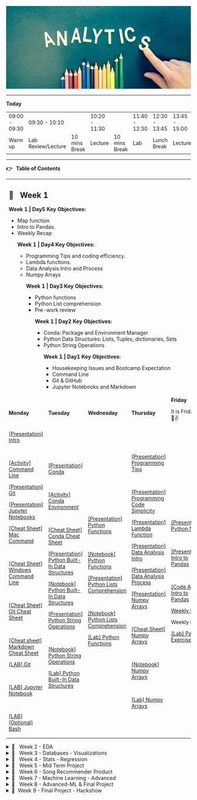
<!-- Yay, no errors, warnings, or alerts! -->

<div align="center">

<img src="header.jpg" alt="Data Analytics" style="height: 225px; width:1300px;"/>

</div>

---

**Today**


<table>
  <tr>
   <td>09:00 - 09:30
   </td>
   <td>09:30 - 10:10
   </td>
   <td>
   </td>
   <td>10:20 - 11:30
   </td>
   <td>
   </td>
   <td>11:40 - 12:30
   </td>
   <td>12:30 - 13:45
   </td>
   <td>13:45 - 15:00
   </td>
   <td>15:00 - 18:00
   </td>
  </tr>
  <tr>
   <td>Warm up
   </td>
   <td>Lab Review/Lecture
   </td>
   <td>10 mins Break
   </td>
   <td>Lecture
   </td>
   <td>10 mins Break
   </td>
   <td>Lab
   </td>
   <td>Lunch Break
   </td>
   <td>Lecture
   </td>
   <td>Lab
   </td>
  </tr>
</table>


---

**👉 **&nbsp;** Table of Contents**


<table>
  <tr>
   <td colspan="5" > <h2>📅 &nbsp;  <strong>Week 1</strong></h2>
<p>
<strong>Week 1 | Day5 Key Objectives:</strong>
<ul>

<li>Map function

<li>Intro to Pandas.

<li>Weekly Recap

<p>
<strong>Week 1 | Day4 Key Objectives:</strong>
<ul>

<li>Programming Tips and coding efficiency.

<li>Lambda functions.

<li>Data Analysis Intro and Process

<li>Numpy Arrays

<p>
<strong>Week 1 | Day3 Key Objectives:</strong>
<ul>

<li>Python functions

<li>Python List comprehension

<li>Pre-work review

<p>
<strong>Week 1 | Day2 Key Objectives:</strong>
<ul>

<li>Conda: Package and Environment Manager

<li>Python Data Structures: Lists, Tuples, dictionaries, Sets

<li>Python String Operations

<p>
<strong>Week 1 | Day1 Key Objectives:</strong>
<ul>

<li>Housekeeping Issues and Bootcamp Expectation

<li>Command Line

<li>Git & GitHub

<li>Jupyter Notebooks and Markdown
</li>
</ul>
</li>
</ul>
</li>
</ul>
</li>
</ul>
</li>
</ul>
   </td>
  </tr>
  <tr>
   <td><strong>Monday</strong>
   </td>
   <td><strong>Tuesday</strong>
   </td>
   <td><strong>Wednesday</strong>
   </td>
   <td><strong>Thursday</strong>
   </td>
   <td><strong>Friday</strong>
<p>
It is Friday!! 🥳😎✌️
<p>
<strong> </strong>
   </td>
  </tr>
  <tr>
   <td><a href="https://docs.google.com/presentation/d/1Kg4LAjE1oDtG-FLdQSaR1hecYwiMX_5-jP9tt7QHlIU/edit?usp=sharing">[Presentation] Intro</a>
<p>
<br>
<p>
<a href="https://github.com/repicao/IH_AB_DA_FT_AUG_2023/blob/master/Class_Materials/Command_Line/Activities/Activity_Command_Line.md">[Activity] Command Line</a>
<p>
<a href="https://docs.google.com/presentation/d/1dFYafjz3IV5pCaH-nNIeWKVeAjwfmhFn47S9ZrxE2pg/edit?usp=sharing">[Presentation] Git</a>
<p>
<a href="https://docs.google.com/presentation/d/1aun46umuf1hrXn5SfzzpvPNurrHeu3pODn1Jpm8_27o/edit?usp=sharing">[Presentation] Jupyter Notebooks</a>
<p>
<a href="https://github.com/repicao/IH_AB_DA_FT_AUG_2023/blob/master/Class_Materials/Command_Line/Cheat_Sheet_MAC_Command_Line.pdf">[Cheat Sheet] Mac Command</a>
<p>
<br>
<p>
<a href="https://github.com/repicao/IH_AB_DA_FT_AUG_2023/blob/master/Class_Materials/Command_Line/Cheat_Sheet_Windows_Command_Prompt.pdf">[Cheat Sheet] Windows Command Line</a>
<p>
<br>
<p>
<a href="https://github.com/repicao/IH_DA_FT_AUG_2023/blob/master/Class_Materials/Git_GitHub/Cheat_Sheet_Git_Education.pdf">[Cheat Sheet] Git Cheat Sheet</a>
<p>
<br>
<p>
<a href="https://github.com/repicao/IH_AB_DA_FT_AUG_2023/blob/master/Class_Materials/Jupyter_Notebook/Cheat_Sheet_Markdown.md">[Cheat sheet] Markdown Cheat Sheet</a>
<p>
<a href="https://github.com/repicao/IH_AB_DA_FT_AUG_2023/blob/master/Class_Materials/Git_GitHub/Labs/Lab_Git.md">[LAB] Git</a>
<p>
<br>
<p>
<a href="https://github.com/repicao/IH_AB_DA_FT_AUG_2023/blob/master/Class_Materials/Jupyter_Notebook/Labs/Lab_Juypter_Notebook.md">[LAB] Jupyter Notebook</a>
<p>
<br>
<p>
<a href="https://github.com/repicao/IH_AB_DA_FT_AUG_2023/blob/master/Class_Materials/Command_Line/Labs/Lab_Bash.md">[LAB] (Optional) Bash</a>
   </td>
   <td><a href="https://docs.google.com/presentation/d/1B0luhf2eWFIMaofY1mm2oT5jBZlg7RydRpV5wR1KwgQ/edit?usp=sharing">[Presentation] Conda</a>
<p>
<br>
<p>
<a href="https://github.com/repicao/IH_AB_DA_FT_AUG_2023/blob/master/Class_Materials/Conda/Activities/Conda_Activity_Environments.md">[Activity] Conda Environment</a>
<p>
<br>
<p>
<a href="https://github.com/repicao/IH_AB_DA_FT_AUG_2023/blob/master/Class_Materials/Conda/Cheat_Sheet_Conda.pdf">[Cheat Sheet] Conda Cheat Sheet</a>
<p>
<a href="https://docs.google.com/presentation/d/1jmBBwxCiNZPdeDFAmt_cHQ4GPrC91vkkMmA-kj40Zck/edit?usp=sharing">[Presentation] Python Built-In Data Structures</a>
<p>
<a href="https://github.com/repicao/IH_AB_DA_FT_AUG_2023/blob/master/Class_Materials/Python_Basics/Python_Built-In-Data_Structures.ipynb">[Notebook] Python Built-In Data Structures</a>
<p>
<a href="https://docs.google.com/presentation/d/1KBqPtwqEiQ-fwAWjGGZADZd6bGjhtfw_F3ltnOGd77k/edit?usp=sharing">[Presentation] Python String Operations</a>
<p>
<br>
<p>
<a href="https://github.com/repicao/IH_AB_DA_FT_AUG_2023/blob/master/Class_Materials/Python_Basics/Python_String_Operations.ipynb">[Notebook] Python String Operations</a>
<p>
<a href="https://github.com/data-bootcamp-v4/lab-python-data-structures">[Lab] Python Built-In Data Structures</a>
<p>
<br>
<p>
   </td>
   <td><a href="https://docs.google.com/presentation/d/1QDrvALgEfzewKlyI5t8Iq5mieXNxb1nQl8OdD7UV9yw/edit?usp=sharing">[Presentation] Python Functions</a>
<p>
<br>
<p>
<a href="https://github.com/repicao/IH_AB_DA_FT_AUG_2023/blob/master/Class_Materials/Python_Basics/Python_Functions.ipynb">[Notebook] Python Functions</a>
<p>
<a href="https://docs.google.com/presentation/d/1UG5c6XPeEUmwHt4fh2lA6AzH1G7kcqjbF_pDZet6OHE/edit?usp=sharing">[Presentation] Python Lists Comprehension</a>
<p>
<br>
<p>
<a href="https://github.com/repicao/IH_AB_DA_FT_AUG_2023/blob/master/Class_Materials/Python_Basics/List_Comprehensions.ipynb">[Notebook] Python Lists Comprehension</a>
<p>
<a href="https://github.com/data-bootcamp-v4/lab-python-functions">[Lab] Python Functions</a>
   </td>
   <td><a href="https://docs.google.com/presentation/d/1ex3m_Gmrfne_l8oQqFjpwkWfCtQTr3co-pdtKVAiGPY/edit?usp=sharing">[Presentation] Programming Tips</a>
<p>
<br>
<p>
<a href="https://docs.google.com/presentation/d/1XrWw-KkaokRkYKD283XkIpRrhG6z37ldDASgaCLbg1k/edit?usp=sharing">[Presentation] Programming Code Simplicity</a>
<p>
<a href="https://docs.google.com/presentation/d/1fupIWSyoyC_VunN2HRWOyRpO5CrRAmRBurW99WZFUHs/edit?usp=sharing">[Presentation] Lambda Function</a>
<p>
<a href="https://docs.google.com/presentation/d/1AuMxc8qBaTQwLv-b6_xFk-0kclhznaNf_ayS7uEgdC4/edit?usp=sharing">[Presentation] Data Analysis Intro</a>
<p>
<a href="https://docs.google.com/presentation/d/1IHtD509p-WdOiUUq8HsVA8ogC3s-Bo9SYw4kbSjEUMA/edit?usp=sharing">[Presentation] Data Analysis Process</a>
<p>
<a href="https://docs.google.com/presentation/d/1OpXH8ovA7r9KeiccF7xzi05tCxSQbPgC1xyJ_8y6dPk/edit?usp=sharing">[Presentation] Numpy Arrays</a>
<p>
<br>
<p>
<a href="https://github.com/repicao/IH_AB_DA_FT_AUG_2023/blob/master/Class_Materials/Numpy/Numpy_Python_Cheat_Sheet.pdf">[Cheat Sheet] Numpy Arrays</a>
<p>
<br>
<p>
<a href="https://github.com/repicao/IH_AB_DA_FT_AUG_2023/blob/master/Class_Materials/Numpy/Numpy.ipynb">[Notebook] Numpy Arrays</a>
<p>
<br>
<p>
<a href="https://github.com/repicao/IH_AB_DA_FT_AUG_2023/blob/master/Class_Materials/Numpy/Labs/Lab_Numpy_exercises_with_hints.md">[Lab] Numpy Arrays</a>
   </td>
   <td><a href="https://docs.google.com/presentation/d/14eFigQn9W98c3-KMQKOrGCZfEp15p-8sEGKRVR_V_K0/edit?usp=sharing">[Presentation] Python Map</a>
<p>
<br>
<p>
<a href="https://docs.google.com/presentation/d/1M9Feurk2rQfLSDfhSBZl2f4fJOGcWjahHQ2F-MWdT7w/edit?usp=sharing">[Presentation] Intro to Pandas</a>
<p>
<br>
<p>
<a href="https://github.com/repicao/IH_AB_DA_FT_AUG_2023/blob/master/Class_Materials/Pandas/Pandas_Data_Frame_General-Part_1.ipynb">[Code Along] Intro to Pandas</a>
<p>
<a href="https://docs.google.com/presentation/d/1OkpxrDnf3TF4hUDzXa8ZxFuz-JbQjfcXNSCkrItjyBw/edit?usp=sharing">Weekly Recap</a>
<p>
Weekly Retro
<p>
<a href="https://github.com/repicao/IH_AB_DA_FT_AUG_2023/tree/master/Class_Materials/Pandas/Labs/Lab_Pandas_part_1.ipynb">[Lab] Pandas Exercises</a>
   </td>
  </tr>
</table>


<details>

<summary>📅  &nbsp; Week 2 - EDA </summary>


<table>
  <tr>
   <td colspan="5" > <h2>📅 &nbsp;  <strong>Week 2</strong></h2>
<p>
<strong>Week 2 | Day1 Key Objectives:</strong>
<ul>

<li>Pandas continued (filtering,applying functions, concatenating, IO operations)

<li>HealthCare For All Case Study

<li>Data Cleaning using Pandas

<p>
<strong>Week 2 | Day2 Key Objectives:</strong>
<ul>

<li>HealthCare For All Case Study

<li>Data Cleaning using Pandas

<li>Statistics basics ( samples, probability, distributions, random variables, samples, measures of central tendency and dispersion).

<p>
<strong>Week 2 | Day3 Key Objectives:</strong>
<ul>

<li>Correlation and correlation Matrix

<li>Plotting using Matplotlib and seaborn

<li>Exploratory Data Analysis

<p>
<strong>Week 2 | Day4 Key Objectives:</strong>
<ul>

<li>Data Pipelining

<li>Linear Regression

<p>
<strong>Week 2 | Day5 Key Objectives:</strong>
<ul>

<li>Weekly Recap

<li>Pandas Group By

<li>Pandas Merging

<li>Pandas Best Practices
</li>
</ul>
</li>
</ul>
</li>
</ul>
</li>
</ul>
</li>
</ul>
   </td>
  </tr>
  <tr>
   <td><strong>Monday</strong>
   </td>
   <td><strong>Tuesday</strong>
   </td>
   <td><strong>Wednesday</strong>
   </td>
   <td><strong>Thursday</strong>
   </td>
   <td><strong>Friday</strong>
<p>
It is Friday!! 🥳😎✌️
<p>
<strong> </strong>
   </td>
  </tr>
  <tr>
   <td><a href="https://github.com/repicao/IH_AB_DA_FT_AUG_2023/blob/master/Class_Materials/Pandas/Pandas_Data_Frame_General-Part_2.ipynb">[Code Along] Pandas_Part_2</a>
<p>
<br>
<p>
<a href="https://github.com/repicao/IH_AB_DA_FT_AUG_2023/blob/master/Class_Materials/Case_Studies/Health_Care_For_All_Case_Study/Health_Care_for_All_Case_Study.md">[Healthcare For All Case Study]</a>
<p>
<br>
<p>
<a href="https://github.com/repicao/IH_AB_DA_FT_AUG_2023/blob/master/Class_Materials/Case_Studies/Health_Care_For_All_Case_Study/Intro_To_Pandas_Healthcare For_All_Data_Cleaning.ipynb">[Code_Along] Healthcare For All Case Study</a>
<p>
<br>
<p>
<a href="https://github.com/repicao/IH_AB_DA_FT_AUG_2023/blob/master/Class_Materials/Case_Studies/Customer_Analysis_Case_Study/Lab_Customer_Analysis_Case_Study.md">[Lab] EDA_Round_1</a>
   </td>
   <td><a href="https://docs.google.com/presentation/d/1zTSSzzuxgr_yvj696ieVhl7HgZ2pnepulBdeYa2nLwQ/edit?usp=sharing">[Presentation] Basic Statistical Concepts</a>
<p>
<br>
<p>
<a href="https://github.com/repicao/IH_AB_DA_FT_AUG_2023/blob/master/Class_Materials/Case_Studies/Customer_Analysis_Case_Study/Lab_Customer_Analysis_Case_Study.md">[Lab] EDA_Round_2</a>
   </td>
   <td><a href="https://docs.google.com/presentation/d/1FLmgMD_IGWTqscK4itzUi9Qe8B6GHL8tBv3QBeHEpq0/edit?usp=sharing">[Presentation] Correlation of Numerical Features</a>
<p>
<br>
<p>
<a href="https://docs.google.com/presentation/d/1k_J8tSdbqMLGjRhdJyBDXihFsGZnHSuQHAIAud8ipng/edit?usp=sharing">[Presentation] EDA with plotting</a>
<p>
<br>
<p>
<a href="https://github.com/repicao/IH_AB_DA_FT_AUG_2023/blob/master/Class_Materials/Data_Visualization/Matplotlib_Seaborn/Matplotlib_Seaborn_Complete.ipynb">[Notebook] EDA with plotting</a>
<p>
<br>
<p>
<a href="https://github.com/repicao/IH_AB_DA_FT_AUG_2023/blob/master/Class_Materials/Data_Visualization/Matplotlib_Seaborn/Cheat_Sheet_Python_Matplotlib.pdf">[Cheat Sheet] Matplotlib</a>
<p>
<br>
<p>
<a href="https://github.com/repicao/IH_AB_DA_FT_AUG_2023/blob/master/Class_Materials/Data_Visualization/Matplotlib_Seaborn/Cheat_Sheet_Python_Seaborn.pdf">[Cheat Sheet] Seaborn</a>
<p>
<br>
<p>
<a href="https://github.com/repicao/IH_AB_DA_FT_AUG_2023/blob/master/Class_Materials/Case_Studies/Customer_Analysis_Case_Study/Lab_Customer_Analysis_Case_Study.md">[Lab] EDA_Round_3</a>
   </td>
   <td>[Linear Regression Overview]
<p>
<br>
<p>
<a href="https://github.com/repicao/IH_AB_DA_FT_AUG_2023/blob/master/Class_Materials/Case_Studies/Health_Care_For_All_Case_Study/Intro_To_Pandas_Healthcare%20For_All_Pipelining.ipynb">[Code_Along] Data_Pipelining</a>
<p>
<br>
<p>
<a href="https://github.com/repicao/IH_AB_DA_FT_AUG_2023/blob/master/Class_Materials/Case_Studies/Customer_Analysis_Case_Study/Lab_Customer_Analysis_Case_Study.md">[Lab] EDA_Round_4</a>
   </td>
   <td><a href="https://docs.google.com/presentation/d/1mJ4YshSRjHqRMqoudwPGc38sS-TpXC5A5IImibLvdBw/edit?usp=sharing">[Presentation] Pandas Joining, Grouping</a>
<p>
<br>
<p>
<a href="https://github.com/repicao/IH_AB_DA_FT_AUG_2023/blob/master/Class_Materials/Pandas/Pandas_Data_Frame_General-3.ipynb">[Notebook] Pandas contd</a>
<p>
<br>
<p>
<a href="https://docs.google.com/presentation/d/1ULcqE5MmHnSrO3HHQ_tdNUA354Jk1n9F/edit?usp=sharing&ouid=108298089999640278508&rtpof=true&sd=true">Weekly Recap</a>
<p>
<br>
<p>
Weekly Retro
<p>
<br>
<p>
<a href="https://kahoot.it/">Kahoot</a>
<p>
<br>
<p>
[Case Study Presentations]
<p>
<br>
<p>
<a href="https://github.com/repicao/IH_AB_DA_FT_AUG_2023/blob/master/Class_Materials/Pandas/Labs/Lab_Pandas_Grouping_Data_Vehicles.ipynb">[Lab Pandas Group By]</a>
   </td>
  </tr>
</table>


</details>

<details>

<summary>📅  &nbsp; Week 3 - Databases - Visualizations</summary>


<table>
  <tr>
   <td colspan="5" ><h2>📅 &nbsp;  <strong>Week 3</strong></h2>
<p>
<strong>Week 3 | Day 5 Learning Objectives:</strong>
<ul>

<li>Business Intelligence

<li>Tableau

<li>Weekly Recap

<p>
<strong>Week 3 | Day 4 Learning Objectives:</strong>
<ul>

<li>Having clause

<li>Temporary Table

<li>Data Warehousing

<li>Data Visualization

<li>Intro Tableau

<p>
<strong>Week 3 | Day 3 Learning Objectives:</strong>
<ul>

<li>Subqueries

<p>
<strong>Week 3 | Day 2 Learning Objectives:</strong>
<ul>

<li>ERDs

<li>Joins

<p>
<strong>Week 3 | Day 1 Learning Objectives:</strong>
<ul>

<li>Relational Databases

<li>SQL Queries
</li>
</ul>
</li>
</ul>
</li>
</ul>
</li>
</ul>
</li>
</ul>
   </td>
  </tr>
  <tr>
   <td><strong>Monday</strong>
   </td>
   <td><strong>Tuesday</strong>
   </td>
   <td><strong>Wednesday</strong>
   </td>
   <td><strong>Thursday</strong>
   </td>
   <td><strong>Friday</strong>
<p>
It is Friday!! 🥳😎✌️
   </td>
  </tr>
  <tr>
   <td><a href="https://docs.google.com/presentation/d/1e4YgDOHtmMC1xrWsCC9cKuCyKxxPmctk0Ip_ruOfVVc/edit?usp=sharing">[Presentation] Relational Databases</a>
<p>
<br>
<p>
<a href="https://github.com/repicao/IH_AB_DA_FT_AUG_2023/blob/master/Class_Materials/SQL_MYSQL/Labs/Lab_Intro_Sql.md">[LAB] Lab | SQL Intro</a>
<p>
<br>
<p>
<a href="https://github.com/repicao/IH_AB_DA_FT_AUG_2023/blob/master/Class_Materials/SQL_MYSQL/Labs/Lab_SQL_Basics_Selection_Aggregation.md">[LAB] Lab | SQL Queries</a>
   </td>
   <td><a href="https://docs.google.com/presentation/d/1W2cFbuvvTffAPWqsvmx0-L_zq--KXUUvItyHC22U4sk/edit?usp=sharing">[Presentation] Joins & ERD</a>
<p>
<br>
<p>
<a href="https://github.com/repicao/IH_AB_DA_FT_AUG_2023/blob/master/Class_Materials/SQL_MYSQL/Labs/Lab_SQL_Join_Two_Tables.md">[Lab] Sql Join two tables</a>
<p>
<br>
<p>
<a href="https://github.com/repicao/IH_AB_DA_FT_AUG_2023/blob/master/Class_Materials/SQL_MYSQL/Labs/Lab_SQL_Join_Multi_Tables.md">[Lab] (Optional) Sql Join multiple tables</a>
   </td>
   <td><a href="https://github.com/repicao/IH_AB_DA_FT_AUG_2023/blob/master/Class_Materials/SQL_MYSQL/Activities/Activities.md">[Activity ERD]</a>
<p>
<br>
<p>
<a href="https://docs.google.com/presentation/d/1PKCkTHA3VJc1eK1uASNFEGcjQIBpZGNoYtNW8WwgInY/edit#slide=id.g1c9251237d3_2_231">[Presentation] SQL Sub Queries</a>
<p>
<br>
<p>
<a href="https://github.com/repicao/IH_AB_DA_FT_AUG_2023/blob/master/Class_Materials/SQL_MYSQL/Labs/Lab_SQL_Subqueries.md">[Lab] SQL Sub Queries</a>
   </td>
   <td>[SQL Having clause]
<p>
<br>
<p>
<a href="https://docs.google.com/presentation/d/1CiiNggawX0KFfYNJYoc98LjmZT-_g86P3WZecPw7MPk/edit#slide=id.p">[Presentation] Data Warehousing</a>
<p>
<br>
<p>
<a href="https://docs.google.com/presentation/d/1GPn_6Vl4PUO4gGyOkVd9rolDf7SZ_ftGksQ0GH8ZSO0/edit#slide=id.p">[Presentation] Temporary Table/ Views</a>
<p>
<br>
<p>
<a href="https://docs.google.com/presentation/d/1zg-tjLvANo7r847S_11XGlo7x74u--GfeyF9b0uPBpA/edit?usp=sharing">[Presentation] Intro to Tableau </a>
<p>
<br>
<p>
<a href="https://github.com/repicao/IH_AB_DA_FT_AUG_2023/blob/master/Class_Materials/Data_Visualization/Tableau/Lab/Lab_Tableau_Customer_Analysis_Case_Study.md">[LAB] Tableau</a>
<p>
<br>
<p>
<a href="https://github.com/repicao/IH_AB_DA_FT_AUG_2023/blob/master/Class_Materials/SQL_MYSQL/Labs/Lab_SQL_GroupBy.md">[Lab] (Optional) SQL Group By</a>
   </td>
   <td><a href="https://docs.google.com/presentation/d/1MdUfA565cyS3f0pzfeaOeKBQPyCDynWDq_OTN2RXkKE/edit?usp=sharing">[Presentation] Tableau </a>
<p>
<br>
<p>
<a href="https://docs.google.com/presentation/d/1-xlqXGBktMvlpAv3dq4n0SzilhIYou0jRTGdF283HDc/edit?usp=sharing">[Presentation] Business Intelligence</a>
<p>
<br>
<p>
<a href="https://github.com/repicao/IH_AB_DA_FT_AUG_2023/blob/master/Class_Materials/Data_Visualization/Tableau/Activities/Activity_KPI.md">[Activity] KPIs</a>
<p>
<br>
<p>
<a href="https://docs.google.com/presentation/d/1sEdfwMIBDLUBliS7vsGbfOW-rybk_DFG0MGyQMJyfsc/edit?usp=sharing">Weekly Recap</a>
<p>
<br>
<p>
Weekly Retro
<p>
<br>
<p>
<a href="https://github.com/repicao/IH_AB_DA_FT_AUG_2023/blob/master/Class_Materials/Data_Visualization/Tableau/Lab/Lab_Tableau_Dashboards.md">[LAB] Tableau Dashboard</a>
   </td>
  </tr>
</table>


</details>

<details>

<summary>📅  &nbsp; Week 4 - Stats - Regression</summary>


<table>
  <tr>
   <td colspan="5" ><h2>📅 &nbsp;  <strong>Week 4</strong></h2>
<p>
<strong>Week 4 | Day 5 Learning Objectives:</strong>
<ul>

<li>Hypothesis Testing

<li>Mid term project briefing

<li>Recap

<p>
<strong>Week 4 | Day 4 Learning Objectives:</strong>
<ul>

<li>Model Validation

<li>Revisit StandardScaler fit and transform functions

<li>Using the model to predict on a new unseen record.

<li>Hypothesis Testing

<p>
<strong>Week 4 | Day 3 Learning Objectives:</strong>
<ul>

<li>Linear Regression.

<li>Model Validation.

<p>
<strong>Week 4 | Day 2 Learning Objectives:</strong>
<ul>

<li>Linear Regression.

<li>Model Validation.

<p>
<strong>Week 4 | Day 1 Learning Objectives:</strong>
<ul>

<li>Storytelling with Data

<li>Data Visualization

<li>Machine Learning Intro.

<li>Data Transformation.
</li>
</ul>
</li>
</ul>
</li>
</ul>
</li>
</ul>
</li>
</ul>
   </td>
  </tr>
  <tr>
   <td><strong>Monday</strong>
   </td>
   <td><strong>Tuesday</strong>
   </td>
   <td><strong>Wednesday</strong>
   </td>
   <td><strong>Thursday</strong>
   </td>
   <td><strong>Friday</strong>
<p>
It is Friday!! 🥳😎✌️
   </td>
  </tr>
  <tr>
   <td><a href="https://docs.google.com/presentation/d/1c1oC44muF_BJ_1aJJzLo3-dquRsiPDrgYa37JBayR7I/edit?usp=sharing">[Presentation] Data Visualization</a>
<p>
<br> <a href="https://docs.google.com/presentation/d/1x8ssvKYH6vYfAwZpcORHEWxyZPkVWNYN3TBWPoKjmK8/edit?usp=sharing">[Presentation] Storytelling with Data]</a>
<p>
<br>
<p>
<a href="https://docs.google.com/presentation/d/1aTldSiT9xSBLAmY1bY2nzrH56-d-JFpMEPADgIjNbd4/edit?usp=sharing">[Presentation] Intro to Machine Learning</a>
<p>
<br>
<p>
<a href="https://docs.google.com/presentation/d/1ce4WzP4gPQodkYi4zRzJlE0nC1aL07tDboSZ6ewunls/edit?usp=sharing">[Presentation] Probability Distributions</a> 
<p>
<br>
<p>
<a href="https://docs.google.com/presentation/d/1fwT47gmfYEzEmlbIDJNf28h-upLXKSfkCIZG8ZelxFU/edit?usp=sharing">[Presentation] Data Processing</a>
<p>
<br>
<p>
<a href="https://github.com/repicao/IH_AB_DA_FT_AUG_2023/blob/master/Class_Materials/Case_Studies/Customer_Analysis_Case_Study/Activities_Transformation.md">[LAB] Lab | Data Transformation</a>
<p>
<br>
<p>
<a href="https://public.tableau.com/de-de/s/interactive-resume-gallery">[Lab] [Optional] Resume using Tableau  </a>
   </td>
   <td><a href="https://docs.google.com/presentation/d/1pkcDSqwrQprqy2CH1DK4MwIUTdEtyL1THbbCn9SrsQs/edit?usp=sharing">[Presentation] Linear Regression</a>
<p>
<br>
<p>
<a href="https://github.com/repicao/IH_AB_DA_FT_AUG_2023/blob/master/Class_Materials/Case_Studies/Health_Care_For_All_Case_Study/Intro_To_Pandas_Healthcare%20For_All_Modeling.ipynb">[Notebook] Linear Regression</a>
<p>
<br>
<p>
<a href="https://github.com/repicao/IH_AB_DA_FT_AUG_2023/blob/master/Class_Materials/Case_Studies/Customer_Analysis_Case_Study/Activities_Linear_Regression.md">[LAB] Lab | Model Fitting and Evaluating</a>
   </td>
   <td><a href="https://docs.google.com/presentation/d/1pkcDSqwrQprqy2CH1DK4MwIUTdEtyL1THbbCn9SrsQs/edit?usp=sharing">[Presentation] Improving Model Accuracy</a>
<p>
<br>
<p>
<a href="https://github.com/repicao/IH_AB_DA_FT_AUG_2023/blob/master/Class_Materials/Case_Studies/Health_Care_For_All_Case_Study/Intro_To_Pandas_Healthcare%20For_All_Modeling.ipynb">[Notebook] Linear Regression</a>
<p>
<br>
<p>
<a href="https://github.com/repicao/IH_AB_DA_FT_AUG_2023/blob/master/Class_Materials/Case_Studies/Customer_Analysis_Case_Study/Activities_Linear_Regression.md">[LAB] Model Evaluation and Improving</a>
   </td>
   <td><a href="https://docs.google.com/presentation/d/1dgspDn-tOqRjcJK6YN-SZWPZLHkMrAvSduj6iqqXxf4/edit?usp=sharing">[Presentation] Sampling Distributions </a>
<p>
<br>
<p>
<a href="https://docs.google.com/presentation/d/1b_B31FIOojVdTU5tZrZ6ixoF_6bQGk3M_nPdRE0KO8Y/edit?usp=sharing">[Presentation] Hypothesis Testing</a>
<p>
<br>
<p>
<a href="https://github.com/repicao/IH_AB_DA_FT_AUG_2023/blob/master/Class_Materials/Statistics/Hypothesis_Testing_Structure.ipynb">[Notebook] Hypothesis One Sample Test</a>
<p>
<br>
<p>
<a href="https://github.com/repicao/IH_AB_DA_FT_AUG_2023/blob/master/Class_Materials/Case_Studies/Customer_Analysis_Case_Study/Activities_Linear_Regression.md">[LAB] Model Evaluation and Improving</a>
<p>
<br>
<p>
<a href="https://github.com/repicao/IH_AB_DA_FT_AUG_2023/blob/master/Class_Materials/Statistics/Lab/Lab_Hypothesis_Testing.md">[Lab] Hypothesis Testing</a>
   </td>
   <td><a href="https://kahoot.it/">Kahoot</a>
<p>
<br>
<a href="https://docs.google.com/presentation/d/1an2XtB3eGCGSjN4xAqdieNDsapJ4IvxL3K8ApQRWOV8/edit#slide=id.g205afdc590b_0_166">[Presentation] A/B Testing</a>
<p>
<br>
<a href="https://github.com/repicao/IH_AB_DA_FT_AUG_2023/blob/master/Class_Materials/Statistics/AB_Testing.ipynb">[Notebook] A/B Testing</a>
<p>
<br>
<p>
<a href="https://docs.google.com/presentation/d/1hVVTG8q2wVI71GacjcYTMsZvQB43C1_KCRgednRyg6g/edit?usp=sharing">Weekly Recap</a>
<p>
<br>
<p>
Weekly Retro
<p>
<br>
<p>
<a href="https://github.com/repicao/IH_AB_DA_FT_AUG_2023/tree/master/Class_Materials/MidTerm_Project">Midterm Project Intro/ Briefing</a>
<p>
<br>
<p>
<a href="https://github.com/repicao/IH_AB_DA_FT_AUG_2023/blob/master/Class_Materials/Statistics/Lab/Lab_Hypothesis_Testing.md">[Lab] Hypothesis Testing</a>
   </td>
  </tr>
</table>


</details>

<details>

<summary>📅  &nbsp; Week 5 - Mid Term Project </summary>


<table>
  <tr>
   <td colspan="5" ><h2>📅 &nbsp;  <strong>Week 5</strong></h2>
<p>
                                                        <h2>📅 &nbsp;  <strong>Mid-Term Project</strong></h2>
   </td>
  </tr>
  <tr>
   <td><strong>Monday</strong>
   </td>
   <td><strong>Tuesday</strong>
   </td>
   <td><strong>Wednesday</strong>
   </td>
   <td><strong>Thursday</strong>
   </td>
   <td><strong>Friday</strong>
<p>
It is Friday!! 🥳😎✌️
   </td>
  </tr>
  <tr>
   <td>Submitting project plans: 
     <p>
       <br>
       Elevator pitches
     </p>
   </td>
   <td>Work on the project
   </td>
   <td>Work on the project
   </td>
   <td>Work on the project
   </td>
   <td>Work on the project
   </td>
  </tr>
  <tr>
   <td>Work on the project
   </td>
   <td>
   </td>
   <td>
   </td>
   <td>
   </td>
   <td>Presentations
   </td>
  </tr>
</table>


</details>

<details>

<summary>📅  &nbsp; Week 6 - Song Recommender Product </summary>


<table>
  <tr>
   <td colspan="5" ><strong><h2>Week 6</h2></strong>
<p>
<strong>Week 6 | Day 5 Learning Objectives:</strong>
<ul>

<li>Working on the product

<p>
<strong>Week 6 | Day 4 Learning Objectives:</strong>
<ul>

<li>Unsupervised Learning

<li>K-means Algorithm

<li>Saving/Loading Model using Pickle

<p>
<strong>Week 6 | Day 3 Learning Objectives:</strong>
<ul>

<li>APIs.

<li>Spotify API.

<li>JSON format overview.

<li>Restful APIs

<p>
<strong>Week 6 | Day 2 Learning Objectives:</strong>
<ul>

<li>Web Scraping multiple pages

<li>Python modules

<p>
<strong>Week 6 | Day 1 Learning Objectives:</strong>
<ul>

<li>Git ignore

<li>Web Scraping

<li>HTML, CSS

<li>Beautiful Soup
</li>
</ul>
</li>
</ul>
</li>
</ul>
</li>
</ul>
</li>
</ul>
   </td>
  </tr>
  <tr>
   <td><strong>Monday</strong>
   </td>
   <td><strong>Tuesday</strong>
   </td>
   <td><strong>Wednesday</strong>
   </td>
   <td><strong>Thursday</strong>
   </td>
   <td><strong>Friday</strong>
<p>
It is Friday!! 🥳😎✌️
   </td>
  </tr>
  <tr>
   <td><a href="https://github.com/repicao/IH_AB_DA_FT_AUG_2023/blob/master/Class_Materials/Web_Scraping/Case_Study_Gnod_Song_Recommender.md">[Case Study] Gnod Song Recommender</a>
<p>
<br>
<p>
<a href="https://docs.google.com/presentation/d/16mTAbrd6upq2UGyBtCmhsTunJKcvIAi2kATQeWVxNV0/edit?usp=sharing">[Presentation] Web Scraping</a>
<p>
<br>
<p>
<a href="https://flukeout.github.io/">[Activity] CSS Selector</a>
<p>
<br>
<p>
<a href="https://github.com/repicao/IH_AB_DA_FT_AUG_2023/blob/master/Class_Materials/Web_Scraping/Web_Scraping.ipynb">[Notebook] Web Scraping Code Along</a>
<p>
<br>
<p>
<a href="https://docs.google.com/presentation/d/1XKJnjuI97cLBHmlH1ihTkldskCv6HOZQY2GJ3uG70yA/edit?usp=sharing">[Presentation] Project Roadmap</a>
<p>
<br>
<p>
<a href="https://docs.google.com/presentation/d/1l_yq7e0n13qONhLhr43sTCznWxP05C9u/edit?usp=sharing&ouid=108298089999640278508&rtpof=true&sd=true">[LAB] Song Recommender Project</a> 
   </td>
   <td><a href="https://github.com/repicao/IH_AB_DA_FT_AUG_2023/blob/master/Class_Materials/Web_Scraping/2_Web_Scraping.ipynb">[Notebook] Web Scraping Multiple Pages Code Along</a>
<p>
<br>
<p>
<a href="https://github.com/repicao/IH_AB_DA_FT_AUG_2023/blob/master/Class_Materials/Web_Scraping/Lab/Lab_Web_Scraping_1st_Prototype_Expansion.md">[LAB] Song Recommender Project </a>
   </td>
   <td><a href="https://docs.google.com/presentation/d/1-L1RsIMYd8ddY3p3Sghu9DSqA8zkBCGYhSUM8IxoV5Y/edit?usp=sharing">[Presentation] APIs</a>
<p>
<br>
<p>
<a href="https://docs.google.com/presentation/d/1GvSch5MAvewIX2bl-Y-Jn_5z9bBeYHj7v4SjPxKwtb8/edit?usp=sharing">[Presentation] Spotipy</a>
<p>
<br>
<p>
<a href="https://github.com/repicao/IH_AB_DA_FT_AUG_2023/blob/master/Class_Materials/Web_Scraping/Intro_APIs_Structure.ipynb">[Notebook] APIs</a>
<p>
<br>
<p>
<a href="https://github.com/repicao/IH_AB_DA_FT_AUG_2023/blob/master/Class_Materials/Web_Scraping/Spotify_Structure.ipynb">[Notebook] Spotipy</a>
<p>
<br>
<p>
<a href="https://github.com/repicao/IH_AB_DA_FT_AUG_2023/blob/master/Class_Materials/Web_Scraping/Lab/Lab_Song_Recommender_APIs.md">[LAB] Song Recommender Project </a>
   </td>
   <td><a href="https://docs.google.com/presentation/d/1bbqadjMUCdxlvVcLdT-U3CX1fUykmSpDU4ovtvszXHw/edit?usp=sharing">[Presentation] Clustering using K-means</a>
<p>
<br>
<p>
<a href="https://docs.google.com/presentation/d/1eJP2JCPRRSpIB7gVr0CVhFjtmW8jUmEqvXEHeRQyD5k/edit?usp=sharing">[Presentation] K-Means with Scikit-Learn</a>
<p>
<br>
<p>
<a href="https://github.com/repicao/IH_AB_DA_FT_AUG_2023/blob/master/Class_Materials/Machine_Learning/Unsupervised_Learning/KMeans_Structure.ipynb">[Notebook] K-Means Code Along</a>
<p>
<br>
<p>
<a href="https://docs.google.com/presentation/d/1lx_Xt2qdD4ZRczJ8HMQdfoMBjMGBOXWl/edit?usp=sharing&ouid=108298089999640278508&rtpof=true&sd=true">[LAB] Song Recommender Project </a>
   </td>
   <td><a href="https://docs.google.com/presentation/d/1mWytiwOq3no4VY1l2NOyp_aDeeznXwbP/edit?usp=sharing&ouid=108298089999640278508&rtpof=true&sd=true">[Presentation] Weekly Recap</a>
<p>
<br>
<p>
<a href="https://docs.google.com/presentation/d/1lW1kWqi6oPqUUSjcT9B-taMpl7bawvUC/edit?usp=sharing&ouid=108298089999640278508&rtpof=true&sd=true">[LAB] Song Recommender Project </a>
<p> Song Recommender Presentations <p>
  
   </td>
  </tr>
</table>


</details>

<details>

<summary>📅  &nbsp; Week 7 - Machine Learning - Advanced</summary>


<table>
  <tr>
   <td colspan="5" ><strong><h2>Week 7</h2></strong>
<p>
<strong>Week 7 | Day 5 Learning Objectives:</strong>
<ul>

<li>Random Forest

<li>Hyper Parameter Tuning

<li>ML Frequent Problems

<li>Recap

<p>
<strong>Week 7 | Day 4 Learning Objectives:</strong>
<ul>

<li>Cross Validation

<li>Handling Imbalanced Data

<li>Bias and Variance Tradeoff

<p>
<strong>Week 7 | Day 3 Learning Objectives:</strong>
<ul>

<li>Decision Trees

<p>
<strong>Week 7 | Day 2 Learning Objectives:</strong>
<ul>

<li>KNN

<li>Logistic regression 

<li>Evaluating Classification models

<p>
<strong>Week 7 | Day 1 Learning Objectives:</strong>
<ul>

<li>Feature Selection
</li>
</ul>
</li>
</ul>
</li>
</ul>
</li>
</ul>
</li>
</ul>
   </td>
  </tr>
  <tr>
   <td><strong>Monday</strong>
   </td>
   <td><strong>Tuesday</strong>
   </td>
   <td><strong>Wednesday</strong>
   </td>
   <td><strong>Thursday</strong>
   </td>
   <td><strong>Friday</strong>
<p>
It is Friday!! 🥳😎✌️
   </td>
  </tr>
  <tr>
   <td>
<p>
<br>
<p>
<a href="https://docs.google.com/presentation/d/1Sjn4NBWYOAXx6xWGUkh0k9w4mDQTT073fsbxrN-oErg/edit?usp=sharing">[Presentation] Feature Selection</a>
<p>
<br>
<p>
<a href="https://github.com/repicao/IH_AB_DA_FT_AUG_2023/blob/master/Class_Materials/Data%20Processing/Data_PreProcessing_Feature_Selection.ipynb">[Notebook] Feature Selection</a>
<p>
<br>
<p>
<a href="https://github.com/repicao/IH_AB_DA_FT_AUG_2023/blob/master/Class_Materials/Data%20Processing/P-Value.ipynb">[Notebook] Feature Selection using P-Value</a>
<p>
<br>
<p>

<p>
<br>
<p>
<a href="https://github.com/repicao/IH_AB_DA_FT_AUG_2023/blob/master/Class_Materials/Machine_Learning/Supervised_Learning/Lab/Comparing_Models_KNN_Feature_Selection._Embedded_Methods.md">[LAB] Model_Comparison</a>
   </td>
   <td><a href="https://docs.google.com/presentation/d/1dJcP7kXvI8qJ3iuPoj24k_ghSaNgnzylaj1EzQAzIhA/edit?usp=sharing">[Presentation] KNN</a>
<p>
<br>
<p>
<a href="https://docs.google.com/presentation/d/1cCPsyVtgGZsuHoxCj4kKCAjQJlsp4ApcILFLoapGywE/edit?usp=sharing">[Presentation] Logistic Regression</a>
<p>
<br>
<p>
<a href="https://docs.google.com/presentation/d/183FItwGm3fc9yTRR6neicS6XVI0m_o1LBKek_bMlZII/edit?usp=sharing">[Presentation] Evaluating Classification Models</a>
<p>
<br>
<p>
<a href="https://github.com/repicao/IH_AB_DA_FT_AUG_2023/blob/master/Class_Materials/Machine_Learning/Supervised_Learning/Supervised_Learning_KNN_Housing_Prices%20KNN.ipynb">[Notebook] KNN</a>
<p>
<br>
<p>
<a href="https://github.com/repicao/IH_AB_DA_FT_AUG_2023/blob/master/Class_Materials/Machine_Learning/Supervised_Learning/Supervised_Learning_Classification_Logistic_Regression.ipynb">[Notebook] Logistic Regression</a>
<p>
<br>
<p>
<a href="https://github.com/repicao/IH_AB_DA_FT_AUG_2023/blob/master/Class_Materials/Machine_Learning/Supervised_Learning/Lab/Lab_Classification_Handling_Logistic_Regression_Imbalanced_data.md">[LAB] Logistic Regression</a>
   </td>
   <td><a href="https://docs.google.com/presentation/d/1J31wU0za-DoGOqBVaD7uqC1E9kWSz3-TWOys55trIyA/edit?usp=sharing">[Presentation] Decision Trees</a>
<p>
<br>
<p>
<a href="https://github.com/repicao/IH_AB_DA_FT_AUG_2023/blob/master/Class_Materials/Machine_Learning/Supervised_Learning/Supervised_Learning_Decision_Trees.ipynb">[Notebook] Decision Trees</a>
<p>
<br>
<p>
<a href="https://github.com/repicao/IH_AB_DA_FT_AUG_2023/blob/master/Class_Materials/Machine_Learning/Supervised_Learning/Lab/Lab_Classification_Handling_Logistic_Regression_Imbalanced_data.md">[Lab] Decision_Trees</a>
   </td>
   <td><a href="https://docs.google.com/presentation/d/1TLksCZKyo_NxtMMUoCHHDMnjaFDp7138QrCEYXD_tLo/edit?usp=sharing">[Presentation ] Cross Validation</a>
<p>
<br>
<p>
<a href="https://docs.google.com/presentation/d/19lH2LEkCVUBbnKWSvY-rqef3fVjFfKjdTSY3V4DE-uA/edit?usp=sharing">[Presentation] Bias & Variance</a>
<p>
<br>
<p>
<a href="https://github.com/repicao/IH_AB_DA_FT_AUG_2023/blob/master/Class_Materials/Machine_Learning/Supervised_Learning/Cross_Validation.ipynb">[Notebook] Cross Validation</a>
<p>
<br>
<p>
<a href="https://github.com/repicao/IH_AB_DA_FT_AUG_2023/blob/master/Class_Materials/Data%20Processing/Handling_Imbalanced_Data.ipynb">[Notebook] Handling Imbalanced Data sets</a>
<p>
<br>
<p>
<a href="https://drive.google.com/file/d/1fCNDcFhS13FT2UoN1zcIkfu_vjPl_dUv/view?usp=sharing">[Data] Imbalanced Data Set</a>
<p>
<br>
<p>
<a href="https://github.com/repicao/IH_AB_DA_FT_AUG_2023/blob/master/Class_Materials/Machine_Learning/Supervised_Learning/Lab/Lab_Classification_Handling_Logistic_Regression_Imbalanced_data.md">[Lab] Cross Validation & Resampling</a>
   </td>
   <td><a href="http://kahoot.it">Kahoot</a>
<p>
<br>
<p>
<a href="https://docs.google.com/presentation/d/1ghyEo24ttcHZprZfU1x4u5xtWo_xwDPHf5FNOHehnLg/edit?usp=sharing">[Presentation] ML Frequent Problems</a>
<p>
<br>
<p>
<a href="https://docs.google.com/presentation/d/1cgfXGznhhHyTY-4F4jRGo4fqZ943HxUBzpRRDSe-uiU/edit?usp=sharing">[Presentation] Ensemble Methods</a>
<p>
<br>
<p>
<a href="https://docs.google.com/presentation/d/1se2v9JnXsqbmaOmux9N_oG0dFPDjcpOB/edit?usp=sharing&ouid=108298089999640278508&rtpof=true&sd=true">[Presentation] Weekly Recap</a>
<p>
<br>
<p>
<a href="https://github.com/repicao/IH_AB_DA_FT_AUG_2023/blob/master/Class_Materials/Machine_Learning/Supervised_Learning/Random_Forest.ipynb">[Notebook] Random Forest</a>
<p>
<br>
<p>
<a href="https://github.com/repicao/IH_AB_DA_FT_AUG_2023/blob/master/Class_Materials/Machine_Learning/Supervised_Learning/Random_Forest_Hyper_Parameter_Tunning.ipynb">[Notebook] Hyper Parameter Tuning</a>
<p>
<br>
<p>
[Weekly Retro]
<p>
<br>
<p>
<a href="https://github.com/repicao/IH_AB_DA_FT_AUG_2023/blob/master/Class_Materials/Machine_Learning/Supervised_Learning/Lab/Lab_Classification_Handling_Logistic_Regression_Imbalanced_data.md">[Lab] Random Forest & Hyper Parameter Tuning</a>
  
  <br>
<p>
<a href="https://github.com/repicao/IH_AB_DA_FT_AUG_2023/blob/master/Class_Materials/Final_Project/Readme.md">Final Project Kick off</a>
<p>
<br>
   </td>
  </tr>
</table>


</details>

<details>

<summary> 📅  &nbsp; Week 8 - Advanced-ML & Final Project</summary>


<table>
  <tr>
   <td colspan="5" ><strong><h2>Week 8</h2></strong>
<p>
<strong>Week 8 | Day 1 Learning Objectives:</strong>
<ul>

<li>Final Project Presentation Example.

<li>NLP
</li>
</ul>
   </td>
  </tr>
  <tr>
   <td><strong>Monday</strong>
   </td>
   <td><strong>Tuesday</strong>
   </td>
   <td><strong>Wednesday</strong>
   </td>
   <td><strong>Thursday</strong>
   </td>
   <td><strong>Friday</strong>
<p>
It is Friday!! 🥳😎✌️
   </td>
  </tr>
  <tr>
   <td>
<p>
<p>
<a href="https://docs.google.com/presentation/d/1LwHs1TGLQW5F5dqVw5E9egv5eVUN8t5g79rLwvGRLf0/edit?usp=sharing">[Presentation] Natural Language Processing</a>
<p>
<br>
<p>
<a href="">[Notebook] NLP</a>
<p>
<br>
<p>
<a href="https://drive.google.com/file/d/1070RNgMiWUVDCHwqUPEjc0FFI49tMcCx/view?usp=sharing">[Data] NLP Data</a>
   </td>
   <td>Final Project Research
   </td>
   <td>Final Project Elevator Pitches
   </td>
   <td>Daily Standup
<p>
<br>
<p>
Final Project Plan Submission
   </td>
   <td>Daily Standup
   </td>
  </tr>
</table>


</details>

<details>

<summary> 📅  &nbsp;Week 9 - Final Project - Hackshow</summary>

</details>

